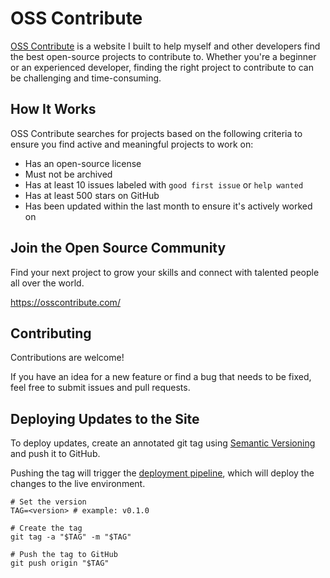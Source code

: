 # OSS Contribute

[OSS Contribute](https://osscontribute.com/) is a website I built to help myself and other developers find the best open-source projects to contribute to. Whether you're a beginner or an experienced developer, finding the right project to contribute to can be challenging and time-consuming.

## How It Works

OSS Contribute searches for projects based on the following criteria to ensure you find active and meaningful projects to work on:

- Has an open-source license
- Must not be archived
- Has at least 10 issues labeled with `good first issue` or `help wanted`
- Has at least 500 stars on GitHub
- Has been updated within the last month to ensure it's actively worked on

## Join the Open Source Community

Find your next project to grow your skills and connect with talented people all over the world.

<https://osscontribute.com/>

## Contributing

Contributions are welcome!

If you have an idea for a new feature or find a bug that needs to be fixed, feel free to submit issues and pull requests.

## Deploying Updates to the Site

To deploy updates, create an annotated git tag using [Semantic Versioning](https://semver.org/) and push it to GitHub.

Pushing the tag will trigger the [deployment pipeline](https://github.com/lucasrod16/oss-contribute/blob/main/.github/workflows/deploy.yml), which will deploy the changes to the live environment.

```shell
# Set the version
TAG=<version> # example: v0.1.0

# Create the tag
git tag -a "$TAG" -m "$TAG"

# Push the tag to GitHub
git push origin "$TAG"
```
